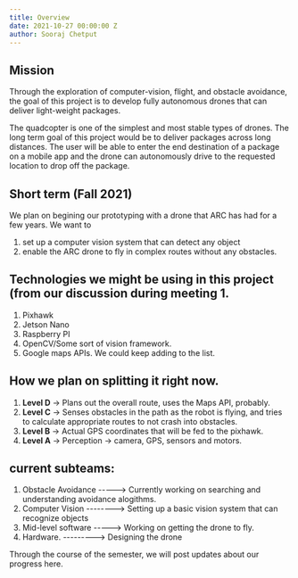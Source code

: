```yaml
---
title: Overview
date: 2021-10-27 00:00:00 Z
author: Sooraj Chetput
---
```


## Mission

Through the exploration of computer-vision, flight, and obstacle avoidance, the goal of this project is to develop fully autonomous drones that can deliver light-weight packages.

The quadcopter is one of the simplest and most stable types of drones. The long term goal of this project would be to deliver packages across long distances. The user will be able to enter the end destination of a package on a mobile app and the drone can autonomously drive to the requested location to drop off the package.

## Short term (Fall 2021)

We plan on begining our prototyping with a drone that ARC has had for a few years. We want to

1. set up a computer vision system that can detect any object
2. enable the ARC drone to fly in complex routes without any obstacles.

## Technologies we might be using in this project (from our discussion during meeting 1.

1. Pixhawk
2. Jetson Nano
3. Raspberry PI
4. OpenCV/Some sort of vision framework.
5. Google maps APIs.
   We could keep adding to the list.

## How we plan on splitting it right now.

1. **Level D** -> Plans out the overall route, uses the Maps API, probably.
2. **Level C** -> Senses obstacles in the path as the robot is flying, and tries to calculate appropriate routes to not crash into obstacles.
3. **Level B** -> Actual GPS coordinates that will be fed to the pixhawk.
4. **Level A** -> Perception -> camera, GPS, sensors and motors.

## current subteams:

1. Obstacle Avoidance -----> Currently working on searching and understanding avoidance alogithms.
2. Computer Vision --------> Setting up a basic vision system that can recognize objects
3. Mid-level software -----> Working on getting the drone to fly.
4. Hardware. ---------> Designing the drone

Through the course of the semester, we will post updates about our progress here.

